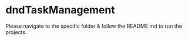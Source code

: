 # dndTaskManagement

Please navigate to the specific folder & follow the README.md to run the projects.
